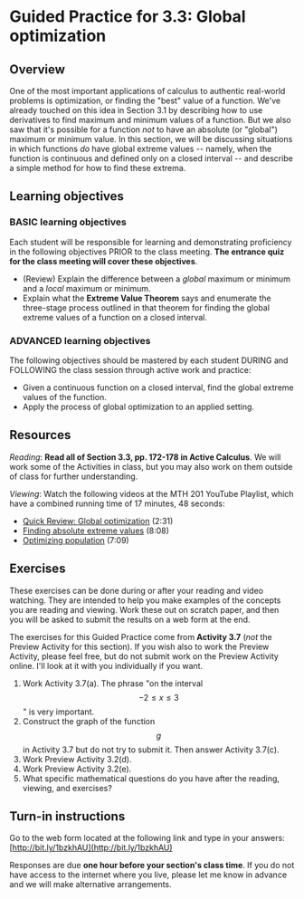 # Guided Practice for 3.3: Global optimization

## Overview 
One of the most important applications of calculus to authentic real-world problems is optimization, or finding the "best" value of a function. We've already touched on this idea in Section 3.1 by describing how to use derivatives to find maximum and minimum values of a function. But we also saw that it's possible for a function *not* to have an absolute (or "global") maximum or minimum value. In this section, we will be discussing situations in which functions *do* have global extreme values -- namely, when the function is continuous and defined only on a closed interval -- and describe a simple method for how to find these extrema. 

## Learning objectives 

### BASIC learning objectives
Each student will be responsible for learning and demonstrating proficiency in the following objectives PRIOR to the class meeting. **The entrance quiz for the class meeting will cover these objectives**. 

- (Review) Explain the difference between a *global* maximum or minimum and a *local* maximum or minimum. 
- Explain what the **Extreme Value Theorem** says and enumerate the three-stage process outlined in that theorem for finding the global extreme values of a function on a closed interval. 

### ADVANCED learning objectives 
The following objectives should be mastered by each student DURING and FOLLOWING the class session through active work and practice: 

- Given a continuous function on a closed interval, find the global extreme values of the function. 
- Apply the process of global optimization to an applied setting. 
 

## Resources
*Reading*: **Read all of Section 3.3, pp. 172-178 in Active Calculus**. We will work some of the Activities in class, but you may also work on them outside of class for further understanding. 

*Viewing*: Watch the following videos at the MTH 201 YouTube Playlist, which have a combined running time of 17 minutes, 48 seconds: 

- [Quick Review: Global optimization](http://www.youtube.com/watch?v=ldJfxeGHv3Y&list=PL9bIjQJDwfGuXQHuS5Jkmum_CFILoCZX-&index=66) (2:31)
- [Finding absolute extreme values](http://www.youtube.com/watch?v=YE57SJzL8r8&list=PL9bIjQJDwfGuXQHuS5Jkmum_CFILoCZX-&index=67) (8:08)
- [Optimizing population](http://www.youtube.com/watch?v=kz9JFNlQVVI&list=PL9bIjQJDwfGuXQHuS5Jkmum_CFILoCZX-&index=68) (7:09) 

## Exercises 
These exercises can be done during or after your reading and video watching. They are intended to help you make examples of the concepts you are reading and viewing. Work these out on scratch paper, and then you will be asked to submit the results on a web form at the end. 

The exercises for this Guided Practice come from **Activity 3.7** (*not* the Preview Activity for this section). If you wish also to work the Preview Activity, please feel free, but do not submit work on the Preview Activity online. I'll look at it with you individually if you want. 

1. Work Activity 3.7(a). The phrase "on the interval $$-2 \leq x \leq 3$$" is very important. 
2. Construct the graph of the function $$g$$ in Activity 3.7 but do not try to submit it. Then answer Activity 3.7(c).
3. Work Preview Activity 3.2(d).
4. Work Preview Activity 3.2(e). 
5. What specific mathematical questions do you have after the reading, viewing, and exercises? 


## Turn-in instructions

Go to the web form located at the following link and type in your answers: [http://bit.ly/1bzkhAU](http://bit.ly/1bzkhAU)

Responses are due **one hour before your section's class time**. If you do not have access to the internet where you live, please let me know in advance and we will make alternative arrangements.  